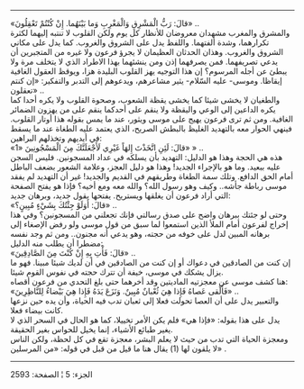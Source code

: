 ------------------------------------------------------------------------

«قالَ: رَبُّ الْمَشْرِقِ وَالْمَغْرِبِ وَما بَيْنَهُما. إِنْ كُنْتُمْ تَعْقِلُونَ» ..  
والمشرق والمغرب مشهدان معروضان للأنظار كل يوم ولكن القلوب لا تنتبه
إليهما لكثرة تكرارهما، وشدة ألفتهما. واللفظ يدل على الشروق والغروب. كما
يدل على مكاني الشروق والغروب. وهذان الحدثان العظيمان لا يجرؤ فرعون ولا
غيره من المتجبرين أن يدعي تصريفهما. فمن يصرفهما إذن ومن ينشئهما بهذا
الاطراد الذي لا يتخلف مرة ولا يبطئ عن أجله المرسوم؟ إن هذا التوجيه يهز
القلوب البليدة هزا، ويوقظ العقول الغافية إيقاظا. وموسى- عليه السّلام-
يثير مشاعرهم، ويدعوهم إلى التدبر والتفكير: «إن كنتم تعقلون» ..  
والطغيان لا يخشى شيئا كما يخشى يقظة الشعوب، وصحوة القلوب ولا يكره أحدا
كما يكره الداعين إلى الوعي واليقظة ولا ينقم على أحدكما ينقم على من يهزون
الضمائر الغافية. ومن ثم ترى فرعون يهيج على موسى ويثور، عند ما يمس بقوله
هذا أوتار القلوب. فينهي الحوار معه بالتهديد الغليظ بالبطش الصريح، الذي
يعتمد عليه الطغاة عند ما يسقط في أيديهم وتخذلهم البراهين:  
«قالَ: لَئِنِ اتَّخَذْتَ إِلهَاً غَيْرِي لَأَجْعَلَنَّكَ مِنَ الْمَسْجُونِينَ «1» » ..  
هذه هي الحجة وهذا هو الدليل: التهديد بأن يسلكه في عداد المسجونين. فليس
السجن عليه ببعيد. وما هو بالإجراء الجديد! وهذا هو دليل العجز، وعلامة
الشعور بضعف الباطل أمام الحق الدافع. وتلك سمة الطغاة وطريقهم في القديم
والجديد! غير أن التهديد لم يفقد موسى رباطة جأشه.. وكيف وهو رسول الله؟
والله معه ومع أخيه؟ فإذا هو يفتح الصفحة التي أراد فرعون أن يغلقها
ويستريح. يفتحها بقول جديد، وبرهان جديد:  
«قالَ: أَوَلَوْ جِئْتُكَ بِشَيْءٍ مُبِينٍ؟» ..  
وحتى لو جئتك ببرهان واضح على صدق رسالتي فإنك تجعلني من المسجونين؟ وفي
هذا إخراج لفرعون أمام الملأ الذين استمعوا لما سبق من قول موسى ولو رفض
الإصغاء إلى برهانه المبين لدل على خوفه من حجته، وهو يدعي أنه مجنون.. ومن
ثم وجد نفسه مضطرا أن يطلب منه الدليل:  
«قالَ: فَأْتِ بِهِ إِنْ كُنْتَ مِنَ الصَّادِقِينَ» ..  
إن كنت من الصادقين في دعواك أو إن كنت من الصادقين في أن لديك شيئا مبينا.
فهو ما يزال يشكك في موسى، خيفة أن تترك حجته في نفوس القوم شيئا.  
هنا كشف موسى عن معجزتيه الماديتين وقد أخرهما حتى بلغ التحدي من فرعون
أقصاه:  
«فَأَلْقى عَصاهُ فَإِذا هِيَ ثُعْبانٌ مُبِينٌ. وَنَزَعَ يَدَهُ فَإِذا هِيَ بَيْضاءُ لِلنَّاظِرِينَ» ..  
والتعبير يدل على أن العصا تحولت فعلا إلى ثعبان تدب فيه الحياة، وأن يده
حين نزعها كانت بيضاء فعلا.  
يدل على هذا بقوله: «فإذا هي» فلم يكن الأمر تخييلا، كما هو الحال في السحر
الذي لا يغير طبائع الأشياء، إنما يخيل للحواس بغير الحقيقة.  
ومعجزة الحياة التي تدب من حيث لا يعلم البشر، معجزة تقع في كل لحظة، ولكن
الناس لا يلقون لها (1) يقال هنا ما قيل من قبل في قوله: «من المرسلين» .

------------------------------------------------------------------------

الجزء: 5 ¦ الصفحة: 2593
